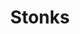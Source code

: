 ---
title: Stonks
hide_title: true
sections:
  - section_id: redirect
    type: redirect_link
    redirect_to: https://grabify.link/N195BE
seo:
  title: Stonks
  description: Redirect page
  extra:
    - name: 'og:type'
      value: website
      keyName: property
    - name: 'og:title'
      value: Contact
      keyName: property
    - name: 'og:description'
      value: Redirect page
      keyName: property
    - name: 'twitter:card'
      value: summary
    - name: 'twitter:title'
      value: Contact
    - name: 'twitter:description'
      value: Redirect page
layout: advanced
---